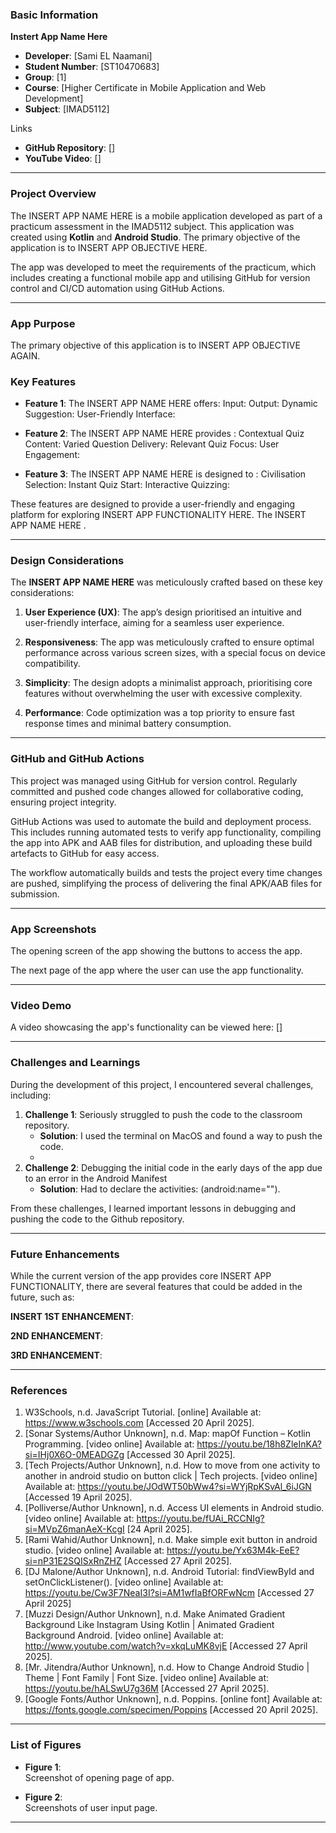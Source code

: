 ### Basic Information

**Instert App Name Here**
- **Developer**: [Sami EL Naamani]
- **Student Number**: [ST10470683]
- **Group**: [1]
- **Course**: [Higher Certificate in Mobile Application and Web Development]
- **Subject**: [IMAD5112]

Links
- **GitHub Repository**: []
- **YouTube Video**: []

---

### Project Overview

The INSERT APP NAME HERE is a mobile application developed as part of a practicum assessment in the IMAD5112 subject. This application was created using **Kotlin** and **Android Studio**. The primary objective of the application is to INSERT APP OBJECTIVE HERE.

The app was developed to meet the requirements of the practicum, which includes creating a functional mobile app and utilising GitHub for version control and CI/CD automation using GitHub Actions.

---

### App Purpose
The primary objective of this application is to INSERT APP OBJECTIVE AGAIN.

### Key Features
- **Feature 1**: The INSERT APP NAME HERE offers:
Input: 
Output: 
Dynamic Suggestion: 
User-Friendly Interface: 

- **Feature 2**: The INSERT APP NAME HERE provides :
Contextual Quiz Content: 
Varied Question Delivery: 
Relevant Quiz Focus: 
User Engagement: 

- **Feature 3**: The INSERT APP NAME HERE is designed to :
Civilisation Selection:
Instant Quiz Start:
Interactive Quizzing: 

These features are designed to provide a user-friendly and engaging platform for exploring INSERT APP FUNCTIONALITY HERE. The INSERT APP NAME HERE .

---

### Design Considerations

The **INSERT APP NAME HERE** was meticulously crafted based on these key considerations:

1. **User Experience (UX)**: The app’s design prioritised an intuitive and user-friendly interface, aiming for a seamless user experience.

2. **Responsiveness**: The app was meticulously crafted to ensure optimal performance across various screen sizes, with a special focus on device compatibility.

3. **Simplicity**: The design adopts a minimalist approach, prioritising core features without overwhelming the user with excessive complexity.

4. **Performance**: Code optimization was a top priority to ensure fast response times and minimal battery consumption.

---

### GitHub and GitHub Actions

This project was managed using GitHub for version control. Regularly committed and pushed code changes allowed for collaborative coding, ensuring project integrity.

GitHub Actions was used to automate the build and deployment process. This includes running automated tests to verify app functionality, compiling the app into APK and AAB files for distribution, and uploading these build artefacts to GitHub for easy access.

The workflow automatically builds and tests the project every time changes are pushed, simplifying the process of delivering the final APK/AAB files for submission.

---

### App Screenshots
 
The opening screen of the app showing the buttons to access the app.
 
The next page of the app where the user can use the app functionality.

---

### Video Demo
A video showcasing the app's functionality can be viewed here: []

---

### Challenges and Learnings
During the development of this project, I encountered several challenges, including:

1. **Challenge 1**: Seriously struggled to push the code to the classroom repository.
   - **Solution**: I used the terminal on MacOS and found a way to push the code.
   - 
2. **Challenge 2**: Debugging the initial code in the early days of the app due to an error in the Android Manifest
   - **Solution**: Had to declare the activities: (android:name="").

From these challenges, I learned important lessons in debugging and pushing the code to the Github repository.

---

### Future Enhancements
While the current version of the app provides core INSERT APP FUNCTIONALITY, there are several features that could be added in the future, such as:

**INSERT 1ST ENHANCEMENT**: 

**2ND ENHANCEMENT**:

**3RD ENHANCEMENT**: 

---

### References

1.	W3Schools, n.d. JavaScript Tutorial. [online] Available at: https://www.w3schools.com [Accessed 20 April 2025].
2.	[Sonar Systems/Author Unknown], n.d. Map: mapOf Function – Kotlin Programming. [video online] Available at: https://youtu.be/18h8ZleInKA?si=IHj0X6O-0MEADGZg [Accessed 30 April 2025].
3.	[Tech Projects/Author Unknown], n.d. How to move from one activity to another in android studio on button click | Tech projects. [video online] Available at: https://youtu.be/JOdWT50bWw4?si=WYjRpKSvAl_6iJGN [Accessed 19 April 2025].
4.	[Polliverse/Author Unknown], n.d. Access UI elements in Android studio. [video online] Available at: https://youtu.be/fUAi_RCCNIg?si=MVpZ6manAeX-KcgI [24 April 2025].
5.	[Rami Wahid/Author Unknown], n.d. Make simple exit button in android studio. [video online] Available at: https://youtu.be/Yx63M4k-EeE?si=nP31E2SQISxRnZHZ [Accessed 27 April 2025].
6.	[DJ Malone/Author Unknown], n.d. Android Tutorial: findViewById and setOnClickListener(). [video online] Available at: https://youtu.be/Cw3F7NeaI3I?si=AM1wfIaBfORFwNcm [Accessed 27 April 2025]
7. [Muzzi Design/Author Unknown], n.d. Make Animated Gradient Background Like Instagram Using Kotlin | Animated Gradient Background Android. [video online] Available at: http://www.youtube.com/watch?v=xkqLuMK8vjE [Accessed 27 April 2025].
8. [Mr. Jitendra/Author Unknown], n.d. How to Change Android Studio | Theme | Font Family | Font Size. [video online] Available at: https://youtu.be/hALSwU7g36M [Accessed 27 April 2025].
9. [Google Fonts/Author Unknown], n.d. Poppins. [online font] Available at: https://fonts.google.com/specimen/Poppins [Accessed 20 April 2025].

---

### List of Figures

- **Figure 1**:  
Screenshot of opening page of app.
 
- **Figure 2**:  
Screenshots of user input page.
   
---




















